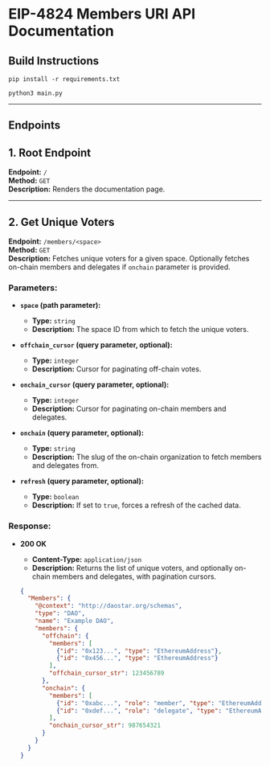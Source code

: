 # EIP-4824 Members URI API Documentation

## Build Instructions

`pip install -r requirements.txt`

`python3 main.py` 

---
## Endpoints

## 1. Root Endpoint

**Endpoint:** `/`  
**Method:** `GET`  
**Description:** Renders the documentation page.

---

## 2. Get Unique Voters

**Endpoint:** `/members/<space>`  
**Method:** `GET`  
**Description:** Fetches unique voters for a given space. Optionally fetches on-chain members and delegates if `onchain` parameter is provided.

### Parameters:

- **`space` (path parameter):**
  - **Type:** `string`
  - **Description:** The space ID from which to fetch the unique voters.

- **`offchain_cursor` (query parameter, optional):**
  - **Type:** `integer`
  - **Description:** Cursor for paginating off-chain votes.

- **`onchain_cursor` (query parameter, optional):**
  - **Type:** `integer`
  - **Description:** Cursor for paginating on-chain members and delegates.

- **`onchain` (query parameter, optional):**
  - **Type:** `string`
  - **Description:** The slug of the on-chain organization to fetch members and delegates from.

- **`refresh` (query parameter, optional):**
  - **Type:** `boolean`
  - **Description:** If set to `true`, forces a refresh of the cached data.

### Response:

- **200 OK**
  - **Content-Type:** `application/json`
  - **Description:** Returns the list of unique voters, and optionally on-chain members and delegates, with pagination cursors.

  ```json
  {
    "Members": {
      "@context": "http://daostar.org/schemas",
      "type": "DAO",
      "name": "Example DAO",
      "members": {
        "offchain": {
          "members": [
            {"id": "0x123...", "type": "EthereumAddress"},
            {"id": "0x456...", "type": "EthereumAddress"}
          ],
          "offchain_cursor_str": 123456789
        },
        "onchain": {
          "members": [
            {"id": "0xabc...", "role": "member", "type": "EthereumAddress"},
            {"id": "0xdef...", "role": "delegate", "type": "EthereumAddress"}
          ],
          "onchain_cursor_str": 987654321
        }
      }
    }
  }
